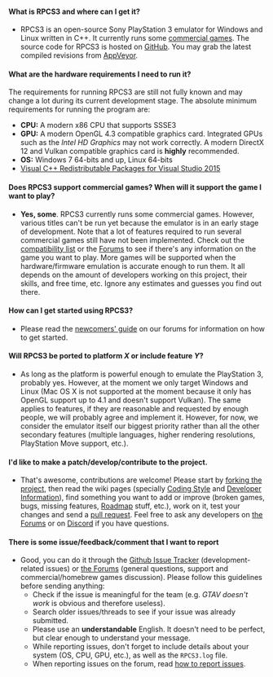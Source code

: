 #### What is RPCS3 and where can I get it?
* RPCS3 is an open-source Sony PlayStation 3 emulator for Windows and Linux written in C++. It currently runs some [commercial games](https://rpcs3.net/compatibility). The source code for RPCS3 is hosted on [GitHub](https://github.com/RPCS3/rpcs3/). You may grab the latest compiled revisions from [AppVeyor](https://ci.appveyor.com/project/rpcs3/rpcs3/branch/master/artifacts).

#### What are the hardware requirements I need to run it?
The requirements for running RPCS3 are still not fully known and may change a lot during its current development stage. The absolute minimum requirements for running the program are:
* **CPU:** A modern x86 CPU that supports SSSE3
* **GPU:** A modern OpenGL 4.3 compatible graphics card. Integrated GPUs such as the *Intel HD Graphics* may not work correctly. A modern DirectX 12 and Vulkan compatible graphics card is **highly** recommended.
* **OS:** Windows 7 64-bits and up, Linux 64-bits
* [Visual C++ Redistributable Packages for Visual Studio 2015](http://www.microsoft.com/en-us/download/details.aspx?id=48145)

#### Does RPCS3 support commercial games? When will it support the game I want to play?
* **Yes, some**. RPCS3 currently runs some commercial games. However, various titles can't be run yet because the emulator is in an early stage of development. Note that a lot of features required to run several commercial games still have not been implemented. Check out the [compatibility list](https://rpcs3.net/compatibility) or the [Forums](http://www.emunewz.net/forum/forumdisplay.php?fid=172) to see if there's any information on the game you want to play. More games will be supported when the hardware/firmware emulation is accurate enough to run them. It all depends on the amount of developers working on this project, their skills, and free time, etc. Ignore any estimates and guesses you find out there.

#### How can I get started using RPCS3?
* Please read the [newcomers' guide](http://www.emunewz.net/forum/showthread.php?tid=174352) on our forums for information on how to get started.

#### Will RPCS3 be ported to platform *X* or include feature *Y*?
* As long as the platform is powerful enough to emulate the PlayStation 3, probably yes. However, at the moment we only target Windows and Linux (Mac OS X is not supported at the moment because it only has OpenGL support up to 4.1 and doesn't support Vulkan). The same applies to features, if they are reasonable and requested by enough people, we will probably agree and implement it. However, for now, we consider the emulator itself our biggest priority rather than all the other secondary features (multiple languages, higher rendering resolutions, PlayStation Move support, etc.).

#### I'd like to make a patch/develop/contribute to the project.
* That's awesome, contributions are welcome! Please start by [forking the project](https://github.com/RPCS3/rpcs3/fork), then read the wiki pages (specially [Coding Style](https://github.com/RPCS3/rpcs3/wiki/Coding-Style) and [Developer Information](https://github.com/RPCS3/rpcs3/wiki/Developer-Information)), find something you want to add or improve (broken games, bugs, missing features, [Roadmap](https://github.com/RPCS3/rpcs3/wiki/Roadmap) stuff, etc.), work on it, test your changes and send a [pull request](https://help.github.com/articles/using-pull-requests). Feel free to ask any developers on [the Forums](http://emunewz.net/forum/forumdisplay.php?fid=172) or on [Discord](https://discord.me/RPCS3) if you have questions.

#### There is some issue/feedback/comment that I want to report
* Good, you can do it through the [Github Issue Tracker](https://github.com/RPCS3/rpcs3/issues) (development-related issues) or [the Forums](http://www.emunewz.net/forum/forumdisplay.php?fid=172) (general questions, support and commercial/homebrew games discussion). Please follow this guidelines before sending anything:
  - Check if the issue is meaningful for the team (e.g. *GTAV doesn't work* is obvious and therefore useless).
  - Search older issues/threads to see if your issue was already submitted.
  - Please use an **understandable** English. It doesn't need to be perfect, but clear enough to understand your message.
  - While reporting issues, don't forget to include details about your system (OS, CPU, GPU, etc.), as well as the `RPCS3.log` file.
  - When reporting issues on the forum, read [how to report issues](http://www.emunewz.net/forum/showthread.php?tid=171465).